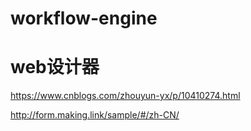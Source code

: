 # workflow-engine

# web设计器
https://www.cnblogs.com/zhouyun-yx/p/10410274.html


http://form.making.link/sample/#/zh-CN/